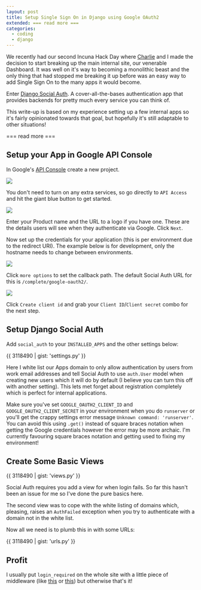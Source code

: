 ```yaml
---
layout: post
title: Setup Single Sign On in Django using Google OAuth2
extended: === read more ===
categories:
  - coding
  - django
---
```


We recently had our second Incuna Hack Day where [Charlie](http://www.meshy.co.uk) and I made the decision to start breaking up the main internal site, our venerable Dashboard. It was well on it's way to becoming a monolithic beast and the only thing that had stopped me breaking it up before was an easy way to add Single Sign On to the many apps it would become.

Enter [Django Social Auth](http://django-social-auth.readthedocs.org/en/latest/index.html). A cover-all-the-bases authentication app that provides backends for pretty much every service you can think of.

This write-up is based on my experience setting up a few internal apps so it's fairly opinionated towards that goal, but hopefully it's still adaptable to other situations!

=== read more ===

## Setup your App in Google API Console
In Google's [API Console](https://code.google.com/apis/console) create a new project.

![](http://f.cl.ly/items/1i353P2Q162K3G440o0R/Screen%20Shot%202012-07-15%20at%2021.11.02.png)

You don't need to turn on any extra services, so go directly to `API Access` and hit the giant blue button to get started.

![](http://f.cl.ly/items/323j183V3n0j0s1H1A2p/Screen%20Shot%202012-07-15%20at%2021.12.26.png)

Enter your Product name and the URL to a logo if you have one. These are the details users will see when they authenticate via Google. Click `Next`.

Now set up the credentials for your application (this is per environment due to the redirect URI). The example below is for development, only the hostname needs to change between environments.

![](http://f.cl.ly/items/3f2M0e0r0z3D120X1f2z/Screen%20Shot%202012-07-15%20at%2021.16.47.png)

Click `more options` to set the callback path. The default Social Auth URL for this is `/complete/google-oauth2/`.

![](http://f.cl.ly/items/3q2P0j173i2Q000r3i24/Screen%20Shot%202012-07-15%20at%2021.21.40.png)

Click `Create client id` and grab your `Client ID`/`Client secret` combo for the next step.


## Setup Django Social Auth
Add `social_auth` to your `INSTALLED_APPS` and the other settings below:

{{ 3118490 | gist: 'settings.py' }}

Here I white list our Apps domain to only allow authentication by users from work email addresses and tell Social Auth to use `auth.User` model when creating new users which it will do by default (I believe you can turn this off with another setting). This lets met forget about registration completely which is perfect for internal applications.

Make sure you've set `GOOGLE_OAUTH2_CLIENT_ID` and `GOOGLE_OAUTH2_CLIENT_SECRET` in your environment when you do `runserver` or you'll get the crappy settings error message `Unknown command: 'runserver'`. You can avoid this using `.get()` instead of square braces notation when getting the Google credentials however the error may be more archaic. I'm currently favouring square braces notation and getting used to fixing my environment!



## Create Some Basic Views

{{ 3118490 | gist: 'views.py' }}

Social Auth requires you add a view for when login fails. So far this hasn't been an issue for me so I've done the pure basics here.

The second view was to cope with the white listing of domains which, pleasing, raises an `AuthFailed` exception when you try to authenticate with a domain not in the white list.

Now all we need is to plumb this in with some URLs:

{{ 3118490 | gist: 'urls.py' }}


## Profit
I usually put `login_required` on the whole site with a little piece of middleware (like [this](http://djangosnippets.org/snippets/1179/) or [this](http://djangosnippets.org/snippets/1220/)) but otherwise that's it!

